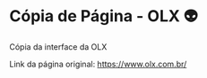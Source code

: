 # Cópia de Página - OLX :alien:

Cópia da interface da OLX

Link da página original: https://www.olx.com.br/
